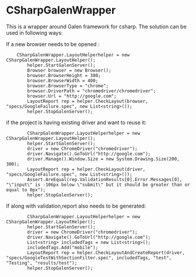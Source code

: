 # CSharpGalenWrapper

This is a wrapper around Galen framework for csharp. 
The solution can be used in following ways:

If a new browser needs to be opened :
	
	    CSharpGalenWrapper.LayoutHelperhelper = new CSharpGalenWrapper.LayoutHelper();
            helper.StartGalenServer();
            Browser browser = new Browser();
            browser.BrowserHeight = 300;
            browser.BrowserWidth = 400;
            browser.BrowserType = "chrome";
            browser.DriverPath = "chromedriver/chromedriver";
            browser.Url = "http://google.com";
            LayoutReport rep = helper.CheckLayout(browser, "specs/GoogleFailure.spec", new List<string>());
            helper.StopGalenServer();
  
            
  if the project is having existing driver and want to reuse it:
  
            CSharpGalenWrapper.LayoutHelperhelper = new CSharpGalenWrapper.LayoutHelper();
            helper.StartGalenServer();
            driver = new ChromeDriver("chromedriver");
            driver.Navigate().GoToUrl("http://google.com");
            driver.Manage().Window.Size = new System.Drawing.Size(200, 300);
            LayoutReport rep = helper.CheckLayout(driver, "specs/GoogleFailure.spec", new List<string>());
            Assert.AreEqual(rep.ValidationResults[0].Error.Messages[0], "\"input\" is -106px below \"submit\" but it should be greater than or equal to 0px");
            helper.StopGalenServer();
            
  If along with validation,report also needs to be generated:
	
            CSharpGalenWrapper.LayoutHelperhelper = new CSharpGalenWrapper.LayoutHelper();
            helper.StartGalenServer();
            driver = new ChromeDriver("chromedriver");
            driver.Navigate().GoToUrl("http://google.com");
            List<string> includedTags = new List<string>();
            includedTags.Add("mobile");
            LayoutReport rep = helper.CheckLayoutAndCreateReport(driver, "specs/GoogleTestWithSectionFilter.spec", includedTags, "test", "Testing", "results/test");
            helper.StopGalenServer();
          

